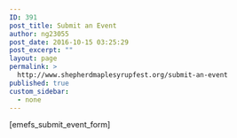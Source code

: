 ```yaml
---
ID: 391
post_title: Submit an Event
author: ng23055
post_date: 2016-10-15 03:25:29
post_excerpt: ""
layout: page
permalink: >
  http://www.shepherdmaplesyrupfest.org/submit-an-event
published: true
custom_sidebar:
  - none
---
```

[emefs_submit_event_form]